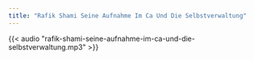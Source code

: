 ```yaml
---
title: "Rafik Shami Seine Aufnahme Im Ca Und Die Selbstverwaltung"
---
```


{{< audio "rafik-shami-seine-aufnahme-im-ca-und-die-selbstverwaltung.mp3" >}}

